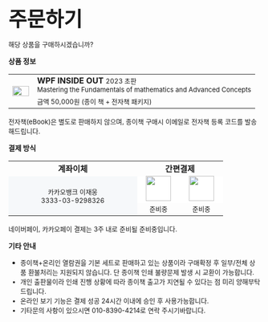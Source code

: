 <span style="font-size:40px; font-weight: bold">주문하기</span>

<font style="font-size: 13px;">해당 상품을 구매하시겠습니까?</font>  


**상품 정보**

<table style="width: auto; display: block">
  <tr>
    <td rowspan="2" style="width: 10%"><img src="https://user-images.githubusercontent.com/52397976/233358306-4c2aeda8-f5c0-41c3-9de3-28b29f11b4cd.png" style="max-width: 100px; width:100%"/></td>
    <td style="width: 90%">
      <font style="font-weight: bold">WPF INSIDE OUT</font> <font style="font-size: 13px;">2023 초판</font>
      <br/>
      <font style="font-size: 13px;">Mastering the Fundamentals of mathematics and Advanced Concepts</font>      
    </td>
  </tr>
  <tr>
    <td>
      <font style="font-size: 13px">금액 50,000원 (종이 책 + 전자책 패키지)</font>
    </td>
  </tr>
</table>
<font style="font-size: 13px;">전자책(eBook)은 별도로 판매하지 않으며, 종이책 구매시 이메일로 전자책 등록 코드를 발송해드립니다.</font>  

<p/>

**결제 방식**
<table style="width: auto;
display: block;">
  <tr>
    <td style="text-align: center; font-weight: bold;bakground-color: #f6f8fa; width: 60%">계좌이체</td>
    <td colspan="2" style="text-align: center; font-weight: bold;bakground-color: #f6f8fa; width: 155px">간편결제</td>
    
  </tr>
  <tr style="background-color: #ffffff">
    <td rowspan="2" style="text-align: center; background-color: #f6f8fa">
      <font style="font-size: 13px;">카카오뱅크 이재웅</font>
      <br/>
      <font style="font-size: 13px;">3333-03-9298326</font>
    </td>
    <td style="text-align: center"><font style="font-size: 13px;"><img src="https://user-images.githubusercontent.com/52397976/233457054-7dc9dacc-2032-46eb-a56e-57f755d7a944.png" style="width:50px; margin-top: -3px"/></font></td>
    <td style="text-align: center"><font style="font-size: 13px;"><img src="https://user-images.githubusercontent.com/52397976/233456541-46f53954-e73b-4028-a118-33d910703027.png" style="width:50px; margin-top: -3px"/></font></td>
  </tr>
  <tr>
    <td style="text-align: center"><font style="font-size: 13px;"><font style="font-size: 13px;">준비중</font></td>
    <td style="text-align: center"><font style="font-size: 13px;"><font style="font-size: 13px;">준비중</font></td>
  </tr>
</table>
<font style="font-size: 13px;">네이버페이, 카카오페이 결제는 3주 내로 준비될 준비중입니다.</font>  

<p/>

**기타 안내**

- <font style="font-size: 13px">종이책+온리인 열람권을 기본 세트로 판매하고 있는 상품이라 구매확정 후 일부/전체 상품 환불처리는 지원되지 않습니다. 단 종이책 인쇄 불량문제 발생 시 교환이 가능합니다. </span>
- <font style="font-size: 13px">개인 출판물이라 인쇄 진행 상황에 따라 종이책 출고가 지연될 수 있다는 점 미리 양해부탁드립니다.</font>
- <font style="font-size: 13px">온라인 보기 기능은 결제 성공 24시간 이내에 승인 후 사용가능합니다.</font>
- <font style="font-size: 13px">기타문의 사항이 있으시면 010-8390-4214로 연락 주시기바랍니다.</font>

